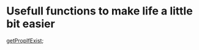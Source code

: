 # Usefull functions to make life a little bit easier

[getPropIfExist](https://github.com/Reshetnyak/toolbox/getPropIfExist);